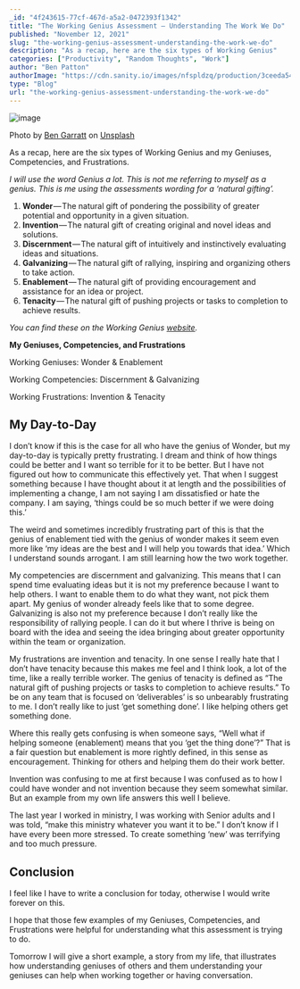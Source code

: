 ```yaml
---
_id: "4f243615-77cf-467d-a5a2-0472393f1342"
title: "The Working Genius Assessment — Understanding The Work We Do"
published: "November 12, 2021"
slug: "the-working-genius-assessment-understanding-the-work-we-do"
description: "As a recap, here are the six types of Working Genius"
categories: ["Productivity", "Random Thoughts", "Work"]
author: "Ben Patton"
authorImage: "https://cdn.sanity.io/images/nfspldzq/production/3ceeda54221c7c0614ecc51f955c7be39a1da34e-512x512.jpg"
type: "Blog"
url: "the-working-genius-assessment-understanding-the-work-we-do"
---
```


![image](https://cdn.sanity.io/images/nfspldzq/production/3223236242af8a4e9429c64449eda84f580ebb11-1600x840.png?w=800)

Photo by [Ben Garratt](https://unsplash.com/@wstn?utm_source=medium&utm_medium=referral) on [Unsplash](https://unsplash.com?utm_source=medium&utm_medium=referral)

As a recap, here are the six types of Working Genius and my Geniuses, Competencies, and Frustrations.

_I will use the word Genius a lot. This is not me referring to myself as a genius. This is me using the assessments wording for a ‘natural gifting’._

1.  **Wonder** — The natural gift of pondering the possibility of greater potential and opportunity in a given situation.
2.  **Invention** — The natural gift of creating original and novel ideas and solutions.
3.  **Discernment** — The natural gift of intuitively and instinctively evaluating ideas and situations.
4.  **Galvanizing** — The natural gift of rallying, inspiring and organizing others to take action.
5.  **Enablement** — The natural gift of providing encouragement and assistance for an idea or project.
6.  **Tenacity** — The natural gift of pushing projects or tasks to completion to achieve results.

_You can find these on the Working Genius_ [_website_](https://www.workinggenius.com/)_._

**My Geniuses, Competencies, and Frustrations**

Working Geniuses: Wonder & Enablement

Working Competencies: Discernment & Galvanizing

Working Frustrations: Invention & Tenacity

## My Day-to-Day

I don’t know if this is the case for all who have the genius of Wonder, but my day-to-day is typically pretty frustrating. I dream and think of how things could be better and I want so terrible for it to be better. But I have not figured out how to communicate this effectively yet. That when I suggest something because I have thought about it at length and the possibilities of implementing a change, I am not saying I am dissatisfied or hate the company. I am saying, ‘things could be so much better if we were doing this.’

The weird and sometimes incredibly frustrating part of this is that the genius of enablement tied with the genius of wonder makes it seem even more like ‘my ideas are the best and I will help you towards that idea.’ Which I understand sounds arrogant. I am still learning how the two work together.

My competencies are discernment and galvanizing. This means that I can spend time evaluating ideas but it is not my preference because I want to help others. I want to enable them to do what they want, not pick them apart. My genius of wonder already feels like that to some degree. Galvanizing is also not my preference because I don’t really like the responsibility of rallying people. I can do it but where I thrive is being on board with the idea and seeing the idea bringing about greater opportunity within the team or organization.

My frustrations are invention and tenacity. In one sense I really hate that I don’t have tenacity because this makes me feel and I think look, a lot of the time, like a really terrible worker. The genius of tenacity is defined as “The natural gift of pushing projects or tasks to completion to achieve results.” To be on any team that is focused on ‘deliverables’ is so unbearably frustrating to me. I don’t really like to just ‘get something done’. I like helping others get something done.

Where this really gets confusing is when someone says, “Well what if helping someone (enablement) means that you ‘get the thing done’?” That is a fair question but enablement is more rightly defined, in this sense as encouragement. Thinking for others and helping them do their work better.

Invention was confusing to me at first because I was confused as to how I could have wonder and not invention because they seem somewhat similar. But an example from my own life answers this well I believe.

The last year I worked in ministry, I was working with Senior adults and I was told, “make this ministry whatever you want it to be.” I don’t know if I have every been more stressed. To create something ‘new’ was terrifying and too much pressure.

## Conclusion

I feel like I have to write a conclusion for today, otherwise I would write forever on this.

I hope that those few examples of my Geniuses, Competencies, and Frustrations were helpful for understanding what this assessment is trying to do.

Tomorrow I will give a short example, a story from my life, that illustrates how understanding geniuses of others and them understanding your geniuses can help when working together or having conversation.
